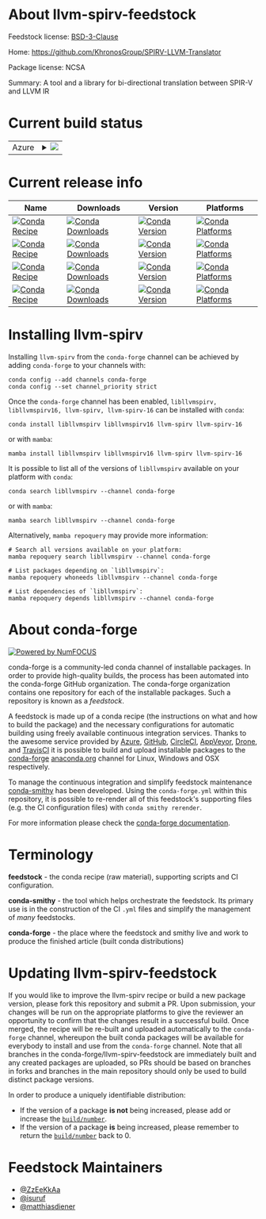 About llvm-spirv-feedstock
==========================

Feedstock license: [BSD-3-Clause](https://github.com/conda-forge/llvm-spirv-feedstock/blob/main/LICENSE.txt)

Home: https://github.com/KhronosGroup/SPIRV-LLVM-Translator

Package license: NCSA

Summary: A tool and a library for bi-directional translation between SPIR-V and LLVM IR

Current build status
====================


<table>
    
  <tr>
    <td>Azure</td>
    <td>
      <details>
        <summary>
          <a href="https://dev.azure.com/conda-forge/feedstock-builds/_build/latest?definitionId=8029&branchName=main">
            <img src="https://dev.azure.com/conda-forge/feedstock-builds/_apis/build/status/llvm-spirv-feedstock?branchName=main">
          </a>
        </summary>
        <table>
          <thead><tr><th>Variant</th><th>Status</th></tr></thead>
          <tbody><tr>
              <td>linux_64</td>
              <td>
                <a href="https://dev.azure.com/conda-forge/feedstock-builds/_build/latest?definitionId=8029&branchName=main">
                  <img src="https://dev.azure.com/conda-forge/feedstock-builds/_apis/build/status/llvm-spirv-feedstock?branchName=main&jobName=linux&configuration=linux%20linux_64_" alt="variant">
                </a>
              </td>
            </tr><tr>
              <td>linux_aarch64</td>
              <td>
                <a href="https://dev.azure.com/conda-forge/feedstock-builds/_build/latest?definitionId=8029&branchName=main">
                  <img src="https://dev.azure.com/conda-forge/feedstock-builds/_apis/build/status/llvm-spirv-feedstock?branchName=main&jobName=linux&configuration=linux%20linux_aarch64_" alt="variant">
                </a>
              </td>
            </tr><tr>
              <td>linux_ppc64le</td>
              <td>
                <a href="https://dev.azure.com/conda-forge/feedstock-builds/_build/latest?definitionId=8029&branchName=main">
                  <img src="https://dev.azure.com/conda-forge/feedstock-builds/_apis/build/status/llvm-spirv-feedstock?branchName=main&jobName=linux&configuration=linux%20linux_ppc64le_" alt="variant">
                </a>
              </td>
            </tr><tr>
              <td>osx_64</td>
              <td>
                <a href="https://dev.azure.com/conda-forge/feedstock-builds/_build/latest?definitionId=8029&branchName=main">
                  <img src="https://dev.azure.com/conda-forge/feedstock-builds/_apis/build/status/llvm-spirv-feedstock?branchName=main&jobName=osx&configuration=osx%20osx_64_" alt="variant">
                </a>
              </td>
            </tr><tr>
              <td>osx_arm64</td>
              <td>
                <a href="https://dev.azure.com/conda-forge/feedstock-builds/_build/latest?definitionId=8029&branchName=main">
                  <img src="https://dev.azure.com/conda-forge/feedstock-builds/_apis/build/status/llvm-spirv-feedstock?branchName=main&jobName=osx&configuration=osx%20osx_arm64_" alt="variant">
                </a>
              </td>
            </tr><tr>
              <td>win_64</td>
              <td>
                <a href="https://dev.azure.com/conda-forge/feedstock-builds/_build/latest?definitionId=8029&branchName=main">
                  <img src="https://dev.azure.com/conda-forge/feedstock-builds/_apis/build/status/llvm-spirv-feedstock?branchName=main&jobName=win&configuration=win%20win_64_" alt="variant">
                </a>
              </td>
            </tr>
          </tbody>
        </table>
      </details>
    </td>
  </tr>
</table>

Current release info
====================

| Name | Downloads | Version | Platforms |
| --- | --- | --- | --- |
| [![Conda Recipe](https://img.shields.io/badge/recipe-libllvmspirv-green.svg)](https://anaconda.org/conda-forge/libllvmspirv) | [![Conda Downloads](https://img.shields.io/conda/dn/conda-forge/libllvmspirv.svg)](https://anaconda.org/conda-forge/libllvmspirv) | [![Conda Version](https://img.shields.io/conda/vn/conda-forge/libllvmspirv.svg)](https://anaconda.org/conda-forge/libllvmspirv) | [![Conda Platforms](https://img.shields.io/conda/pn/conda-forge/libllvmspirv.svg)](https://anaconda.org/conda-forge/libllvmspirv) |
| [![Conda Recipe](https://img.shields.io/badge/recipe-libllvmspirv16-green.svg)](https://anaconda.org/conda-forge/libllvmspirv16) | [![Conda Downloads](https://img.shields.io/conda/dn/conda-forge/libllvmspirv16.svg)](https://anaconda.org/conda-forge/libllvmspirv16) | [![Conda Version](https://img.shields.io/conda/vn/conda-forge/libllvmspirv16.svg)](https://anaconda.org/conda-forge/libllvmspirv16) | [![Conda Platforms](https://img.shields.io/conda/pn/conda-forge/libllvmspirv16.svg)](https://anaconda.org/conda-forge/libllvmspirv16) |
| [![Conda Recipe](https://img.shields.io/badge/recipe-llvm--spirv-green.svg)](https://anaconda.org/conda-forge/llvm-spirv) | [![Conda Downloads](https://img.shields.io/conda/dn/conda-forge/llvm-spirv.svg)](https://anaconda.org/conda-forge/llvm-spirv) | [![Conda Version](https://img.shields.io/conda/vn/conda-forge/llvm-spirv.svg)](https://anaconda.org/conda-forge/llvm-spirv) | [![Conda Platforms](https://img.shields.io/conda/pn/conda-forge/llvm-spirv.svg)](https://anaconda.org/conda-forge/llvm-spirv) |
| [![Conda Recipe](https://img.shields.io/badge/recipe-llvm--spirv--16-green.svg)](https://anaconda.org/conda-forge/llvm-spirv-16) | [![Conda Downloads](https://img.shields.io/conda/dn/conda-forge/llvm-spirv-16.svg)](https://anaconda.org/conda-forge/llvm-spirv-16) | [![Conda Version](https://img.shields.io/conda/vn/conda-forge/llvm-spirv-16.svg)](https://anaconda.org/conda-forge/llvm-spirv-16) | [![Conda Platforms](https://img.shields.io/conda/pn/conda-forge/llvm-spirv-16.svg)](https://anaconda.org/conda-forge/llvm-spirv-16) |

Installing llvm-spirv
=====================

Installing `llvm-spirv` from the `conda-forge` channel can be achieved by adding `conda-forge` to your channels with:

```
conda config --add channels conda-forge
conda config --set channel_priority strict
```

Once the `conda-forge` channel has been enabled, `libllvmspirv, libllvmspirv16, llvm-spirv, llvm-spirv-16` can be installed with `conda`:

```
conda install libllvmspirv libllvmspirv16 llvm-spirv llvm-spirv-16
```

or with `mamba`:

```
mamba install libllvmspirv libllvmspirv16 llvm-spirv llvm-spirv-16
```

It is possible to list all of the versions of `libllvmspirv` available on your platform with `conda`:

```
conda search libllvmspirv --channel conda-forge
```

or with `mamba`:

```
mamba search libllvmspirv --channel conda-forge
```

Alternatively, `mamba repoquery` may provide more information:

```
# Search all versions available on your platform:
mamba repoquery search libllvmspirv --channel conda-forge

# List packages depending on `libllvmspirv`:
mamba repoquery whoneeds libllvmspirv --channel conda-forge

# List dependencies of `libllvmspirv`:
mamba repoquery depends libllvmspirv --channel conda-forge
```


About conda-forge
=================

[![Powered by
NumFOCUS](https://img.shields.io/badge/powered%20by-NumFOCUS-orange.svg?style=flat&colorA=E1523D&colorB=007D8A)](https://numfocus.org)

conda-forge is a community-led conda channel of installable packages.
In order to provide high-quality builds, the process has been automated into the
conda-forge GitHub organization. The conda-forge organization contains one repository
for each of the installable packages. Such a repository is known as a *feedstock*.

A feedstock is made up of a conda recipe (the instructions on what and how to build
the package) and the necessary configurations for automatic building using freely
available continuous integration services. Thanks to the awesome service provided by
[Azure](https://azure.microsoft.com/en-us/services/devops/), [GitHub](https://github.com/),
[CircleCI](https://circleci.com/), [AppVeyor](https://www.appveyor.com/),
[Drone](https://cloud.drone.io/welcome), and [TravisCI](https://travis-ci.com/)
it is possible to build and upload installable packages to the
[conda-forge](https://anaconda.org/conda-forge) [anaconda.org](https://anaconda.org/)
channel for Linux, Windows and OSX respectively.

To manage the continuous integration and simplify feedstock maintenance
[conda-smithy](https://github.com/conda-forge/conda-smithy) has been developed.
Using the ``conda-forge.yml`` within this repository, it is possible to re-render all of
this feedstock's supporting files (e.g. the CI configuration files) with ``conda smithy rerender``.

For more information please check the [conda-forge documentation](https://conda-forge.org/docs/).

Terminology
===========

**feedstock** - the conda recipe (raw material), supporting scripts and CI configuration.

**conda-smithy** - the tool which helps orchestrate the feedstock.
                   Its primary use is in the construction of the CI ``.yml`` files
                   and simplify the management of *many* feedstocks.

**conda-forge** - the place where the feedstock and smithy live and work to
                  produce the finished article (built conda distributions)


Updating llvm-spirv-feedstock
=============================

If you would like to improve the llvm-spirv recipe or build a new
package version, please fork this repository and submit a PR. Upon submission,
your changes will be run on the appropriate platforms to give the reviewer an
opportunity to confirm that the changes result in a successful build. Once
merged, the recipe will be re-built and uploaded automatically to the
`conda-forge` channel, whereupon the built conda packages will be available for
everybody to install and use from the `conda-forge` channel.
Note that all branches in the conda-forge/llvm-spirv-feedstock are
immediately built and any created packages are uploaded, so PRs should be based
on branches in forks and branches in the main repository should only be used to
build distinct package versions.

In order to produce a uniquely identifiable distribution:
 * If the version of a package **is not** being increased, please add or increase
   the [``build/number``](https://docs.conda.io/projects/conda-build/en/latest/resources/define-metadata.html#build-number-and-string).
 * If the version of a package **is** being increased, please remember to return
   the [``build/number``](https://docs.conda.io/projects/conda-build/en/latest/resources/define-metadata.html#build-number-and-string)
   back to 0.

Feedstock Maintainers
=====================

* [@ZzEeKkAa](https://github.com/ZzEeKkAa/)
* [@isuruf](https://github.com/isuruf/)
* [@matthiasdiener](https://github.com/matthiasdiener/)

